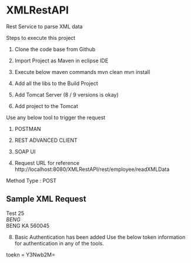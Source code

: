# XMLRestAPI
Rest Service to parse XML data
 
Steps to execute this project

1. Clone the code base from Github

2. Import Project as Maven in eclipse IDE

3. Execute below maven commands
  mvn clean
  mvn install
  
 4. Add all the libs to the Build Project
 
 5. Add Tomcat Server (8 / 9 versions is okay)
 
 6. Add project to the Tomcat
 
 Use any below tool to trigger the request 
 
   1. POSTMAN
   2. REST ADVANCED CLIENT
   3. SOAP UI
   
  7. Request URL for reference
  http://localhost:8080/XMLRestAPI/rest/employee/readXMLData
  
  Method Type : POST
  
  Sample XML Request
 ------------------------- 
  <?xml version="1.0" encoding="UTF-8"?>
<employee id="1">
<name>Test</name>
<age>25</age>
<address>BENG</address>
<city>BENG</city>
<state>KA</state>
<pincode>560045</pincode>
</employee> 

8. Basic Authentication has been added
Use the below token information for authentication in any of the tools.

toekn = Y3Nwb2M=
